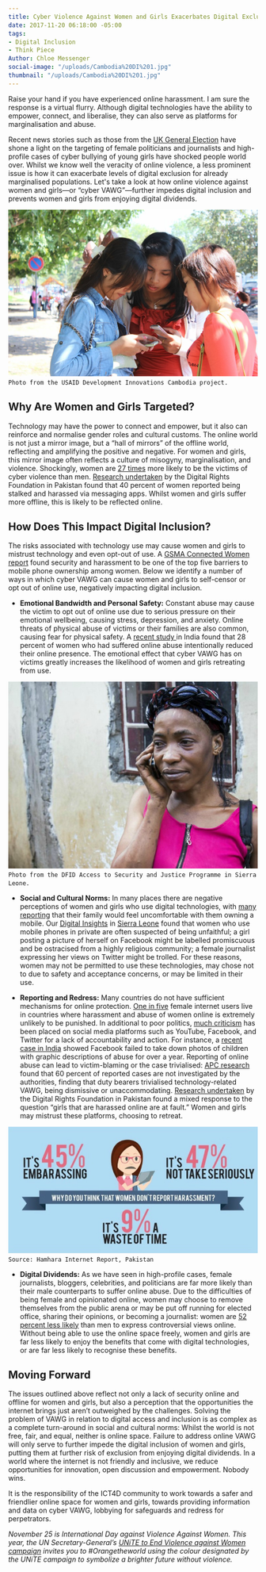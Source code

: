 ```yaml
---
title: Cyber Violence Against Women and Girls Exacerbates Digital Exclusion
date: 2017-11-20 06:18:00 -05:00
tags:
- Digital Inclusion
- Think Piece
Author: Chloe Messenger
social-image: "/uploads/Cambodia%20DI%201.jpg"
thumbnail: "/uploads/Cambodia%20DI%201.jpg"
---
```


Raise your hand if you have experienced online harassment. I am sure the response is a virtual flurry. Although digital technologies have the ability to empower, connect, and liberalise, they can also serve as platforms for marginalisation and abuse.

<!--more-->

Recent news stories such as those from the [UK General Election](https://www.theguardian.com/politics/2017/sep/05/diane-abbott-more-abused-than-any-other-mps-during-election) have shone a light on the targeting of female politicians and journalists and high-profile cases of cyber bullying of young girls have shocked people world over. Whilst we know well the veracity of online violence, a less prominent issue is how it can exacerbate levels of digital exclusion for already marginalised populations. Let's take a look at how online violence against women and girls—or “cyber VAWG”—further impedes digital inclusion and prevents women and girls from enjoying digital dividends.

![Cambodia DI 1-c83e49.jpg](/uploads/Cambodia%20DI%201-c83e49.jpg)
`Photo from the USAID Development Innovations Cambodia project.`

## Why Are Women and Girls Targeted?

Technology may have the power to connect and empower, but it also can reinforce and normalise gender roles and cultural customs. The online world is not just a mirror image, but a “hall of mirrors” of the offline world, reflecting and amplifying the positive and negative. For women and girls, this mirror image often reflects a culture of misogyny, marginalisation, and violence. Shockingly, women are [27 times](http://www.unwomen.org/\~/media/headquarters/attachments/sections/library/publications/2015/cyber_violence_gender%20report.pdf?v=1&d=20150924T154259) more likely to be the victims of cyber violence than men.  [Research undertaken](http://digitalrightsfoundation.pk/wp-content/uploads/2017/05/Hamara-Internet-Online-Harassment-Report.pdf) by the Digital Rights Foundation in Pakistan found that 40 percent of women reported being stalked and harassed via messaging apps. Whilst women and girls suffer more offline, this is likely to be reflected online.

## How Does This Impact Digital Inclusion?

The risks associated with technology use may cause women and girls to mistrust technology and even opt-out of use. A [GSMA Connected Women report](https://www.gsma.com/mobilefordevelopment/wp-content/uploads/2016/02/Connected-Women-Gender-Gap.pdf) found security and harassment to be one of the top five barriers to mobile phone ownership among women. Below we identify a number of ways in which cyber VAWG can cause women and girls to self-censor or opt out of online use, negatively impacting digital inclusion.

* **Emotional Bandwidth and Personal Safety:** Constant abuse may cause the victim to opt out of online use due to serious pressure on their emotional wellbeing, causing stress, depression, and anxiety. Online threats of physical abuse of victims or their families are also common, causing fear for physical safety. A [recent study ](https://feminisminindia.com/wp-content/uploads/2016/05/FII_cyberbullying_report_website.pdf)in India found that 28 percent of women who had suffered online abuse intentionally reduced their online presence. The emotional effect that cyber VAWG has on victims greatly increases the likelihood of women and girls retreating from use.

![SierraLeone1-e643f2.jpg](/uploads/SierraLeone1-e643f2.jpg)
`Photo from the DFID Access to Security and Justice Programme in Sierra Leone.`

* **Social and Cultural Norms:** In many places there are negative perceptions of women and girls who use digital technologies, with [many reporting](https://www.gsma.com/mobilefordevelopment/programmes/connected-women/bridging-gender-gap) that their family would feel uncomfortable with them owning a mobile. Our [Digital Insights](https://dai-global-digital.com/tags/?tag=digital-insights) in [Sierra Leone](https://www.dai.com/our-work/projects/sierra-leone-access-security-and-justice-programme-asjp) found that women who use mobile phones in private are often suspected of being unfaithful; a girl posting a picture of herself on Facebook might be labelled promiscuous and be ostracised from a highly religious community; a female journalist expressing her views on Twitter might be trolled. For these reasons, women may not be permitted to use these technologies, may chose not to due to safety and acceptance concerns, or may be limited in their use.

* **Reporting and Redress:** Many countries do not have sufficient mechanisms for online protection. [One in five](http://www.unwomen.org/en/news/stories/2015/9/cyber-violence-report-press-release) female internet users live in countries where harassment and abuse of women online is extremely unlikely to be punished. In additional to poor politics, [much criticism](https://www.apc.org/en/pubs/end-violence-internet-intermediaries-and-violence) has been placed on social media platforms such as YouTube, Facebook, and Twitter for a lack of accountability and action. For instance, a [recent case in India](https://www.theguardian.com/world/2017/nov/03/facebook-allowed-child-abuse-posts-stay-online-year-indian-court-hears) showed Facebook failed to take down photos of children with graphic descriptions of abuse for over a year. Reporting of online abuse can lead to victim-blaming or the case trivialised: [APC research](https://www.genderit.org/onlinevaw/) found that 60 percent of reported cases are not investigated by the authorities, finding that duty bearers trivialised technology-related VAWG, being dismissive or unaccommodating. [Research undertaken](http://digitalrightsfoundation.pk/wp-content/uploads/2017/05/Hamara-Internet-Online-Harassment-Report.pdf) by the Digital Rights Foundation in Pakistan found a mixed response to the question “girls that are harassed online are at fault.” Women and girls may mistrust these platforms, choosing to retreat.

![Hamharainternetreport.jpg](/uploads/Hamharainternetreport.jpg)
`Source: Hamhara Internet Report, Pakistan`

* **Digital Dividends:** As we have seen in high-profile cases, female journalists, bloggers, celebrities, and politicians are far more likely than their male counterparts to suffer online abuse. Due to the difficulties of being female and opinionated online, women may choose to remove themselves from the public arena or may be put off running for elected office, sharing their opinions, or becoming a journalist: women are [52 percent less likely](http://webfoundation.org/about/research/womens-rights-online-2015/) than men to express controversial views online. Without being able to use the online space freely, women and girls are far less likely to enjoy the benefits that come with digital technologies, or are far less likely to recognise these benefits.

## Moving Forward

The issues outlined above reflect not only a lack of security online and offline for women and girls, but also a perception that the opportunities the internet brings just aren’t outweighed by the challenges.
Solving the problem of VAWG in relation to digital access and inclusion is as complex as a complete turn-around in social and cultural norms: Whilst the world is not free, fair, and equal, neither is online space. Failure to address online VAWG will only serve to further impede the digital inclusion of women and girls, putting them at further risk of exclusion from enjoying digital dividends. In a world where the internet is not friendly and inclusive, we reduce opportunities for innovation, open discussion and empowerment. Nobody wins.

It is the responsibility of the ICT4D community to work towards a safer and friendlier online space for women and girls, towards providing information and data on cyber VAWG, lobbying for safeguards and redress for perpetrators.

*November 25 is International Day against Violence Against Women. This year, the UN Secretary-General’s [UNiTE to End Violence against Women campaign](http://www.unwomen.org/en/what-we-do/ending-violence-against-women/take-action/unite) invites you to #Orangetheworld using the colour designated by the UNiTE campaign to symbolize a brighter future without violence.*